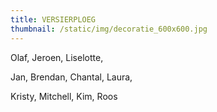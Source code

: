 ```yaml
---
title: VERSIERPLOEG
thumbnail: /static/img/decoratie_600x600.jpg
---
```

O﻿laf, Jeroen, Liselotte,

J﻿an, Brendan, Chantal, Laura,

Kristy, Mitchell, K﻿im, Roos